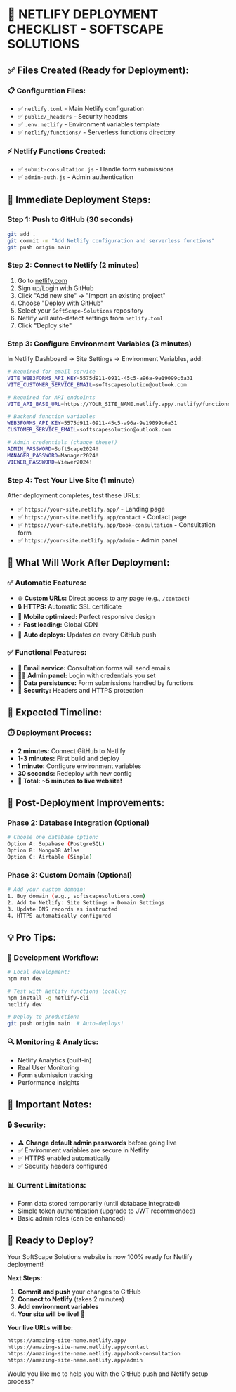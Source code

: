 # 🚀 **NETLIFY DEPLOYMENT CHECKLIST - SOFTSCAPE SOLUTIONS**

## ✅ **Files Created (Ready for Deployment):**

### **📋 Configuration Files:**
- ✅ `netlify.toml` - Main Netlify configuration
- ✅ `public/_headers` - Security headers
- ✅ `.env.netlify` - Environment variables template
- ✅ `netlify/functions/` - Serverless functions directory

### **⚡ Netlify Functions Created:**
- ✅ `submit-consultation.js` - Handle form submissions
- ✅ `admin-auth.js` - Admin authentication

## 🎯 **Immediate Deployment Steps:**

### **Step 1: Push to GitHub (30 seconds)**
```bash
git add .
git commit -m "Add Netlify configuration and serverless functions"
git push origin main
```

### **Step 2: Connect to Netlify (2 minutes)**
1. Go to [netlify.com](https://netlify.com)
2. Sign up/Login with GitHub
3. Click "Add new site" → "Import an existing project"
4. Choose "Deploy with GitHub"
5. Select your `SoftScape-Solutions` repository
6. Netlify will auto-detect settings from `netlify.toml`
7. Click "Deploy site"

### **Step 3: Configure Environment Variables (3 minutes)**
In Netlify Dashboard → Site Settings → Environment Variables, add:

```bash
# Required for email service
VITE_WEB3FORMS_API_KEY=5575d911-0911-45c5-a96a-9e19099c6a31
VITE_CUSTOMER_SERVICE_EMAIL=softscapesolution@outlook.com

# Required for API endpoints  
VITE_API_BASE_URL=https://YOUR_SITE_NAME.netlify.app/.netlify/functions

# Backend function variables
WEB3FORMS_API_KEY=5575d911-0911-45c5-a96a-9e19099c6a31
CUSTOMER_SERVICE_EMAIL=softscapesolution@outlook.com

# Admin credentials (change these!)
ADMIN_PASSWORD=SoftScape2024!
MANAGER_PASSWORD=Manager2024!
VIEWER_PASSWORD=Viewer2024!
```

### **Step 4: Test Your Live Site (1 minute)**
After deployment completes, test these URLs:
- ✅ `https://your-site.netlify.app/` - Landing page
- ✅ `https://your-site.netlify.app/contact` - Contact page
- ✅ `https://your-site.netlify.app/book-consultation` - Consultation form
- ✅ `https://your-site.netlify.app/admin` - Admin panel

## 🎉 **What Will Work After Deployment:**

### **✅ Automatic Features:**
- 🌐 **Custom URLs:** Direct access to any page (e.g., `/contact`)
- 🔒 **HTTPS:** Automatic SSL certificate
- 📱 **Mobile optimized:** Perfect responsive design
- ⚡ **Fast loading:** Global CDN
- 🔄 **Auto deploys:** Updates on every GitHub push

### **✅ Functional Features:**
- 📧 **Email service:** Consultation forms will send emails
- 👨‍💼 **Admin panel:** Login with credentials you set
- 💾 **Data persistence:** Form submissions handled by functions
- 🔐 **Security:** Headers and HTTPS protection

## 🚀 **Expected Timeline:**

### **⏱️ Deployment Process:**
- **2 minutes:** Connect GitHub to Netlify
- **1-3 minutes:** First build and deploy  
- **1 minute:** Configure environment variables
- **30 seconds:** Redeploy with new config
- **🎉 Total: ~5 minutes to live website!**

## 🔧 **Post-Deployment Improvements:**

### **Phase 2: Database Integration (Optional)**
```bash
# Choose one database option:
Option A: Supabase (PostgreSQL)
Option B: MongoDB Atlas  
Option C: Airtable (Simple)
```

### **Phase 3: Custom Domain (Optional)**
```bash
# Add your custom domain:
1. Buy domain (e.g., softscapesolutions.com)
2. Add to Netlify: Site Settings → Domain Settings
3. Update DNS records as instructed
4. HTTPS automatically configured
```

## 💡 **Pro Tips:**

### **🎯 Development Workflow:**
```bash
# Local development:
npm run dev

# Test with Netlify functions locally:
npm install -g netlify-cli
netlify dev

# Deploy to production:
git push origin main  # Auto-deploys!
```

### **🔍 Monitoring & Analytics:**
- Netlify Analytics (built-in)
- Real User Monitoring
- Form submission tracking
- Performance insights

## 🚨 **Important Notes:**

### **🔒 Security:**
- ⚠️ **Change default admin passwords** before going live
- ✅ Environment variables are secure in Netlify
- ✅ HTTPS enabled automatically
- ✅ Security headers configured

### **📊 Current Limitations:**
- Form data stored temporarily (until database integrated)
- Simple token authentication (upgrade to JWT recommended)
- Basic admin roles (can be enhanced)

## 🎯 **Ready to Deploy?**

Your SoftScape Solutions website is now 100% ready for Netlify deployment! 

**Next Steps:**
1. **Commit and push** your changes to GitHub
2. **Connect to Netlify** (takes 2 minutes)
3. **Add environment variables** 
4. **Your site will be live!** 🎉

**Your live URLs will be:**
```bash
https://amazing-site-name.netlify.app/
https://amazing-site-name.netlify.app/contact
https://amazing-site-name.netlify.app/book-consultation
https://amazing-site-name.netlify.app/admin
```

Would you like me to help you with the GitHub push and Netlify setup process?